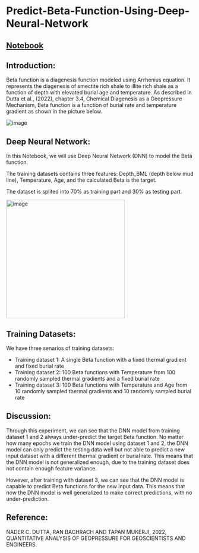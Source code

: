 # Predict-Beta-Function-Using-Deep-Neural-Network

## [Notebook](Assignment_2b_Beta_Function_Prediction.ipynb)
## Introduction:

Beta function is a diagenesis function modeled using Arrhenius equation. It represents the diagenesis of smectite rich shale to illite rich shale as a function of depth with elevated burial age and temperature. As described in Dutta et al., (2022), chapter 3.4, Chemical Diagenesis as a Geopressure Mechanism, Beta function is a function of burial rate and temperature gradient as shown in the picture below.

![image](https://github.com/user-attachments/assets/53517f01-49eb-41a4-b470-d714f6d9a922)

## Deep Neural Network:

In this Notebook, we will use Deep Neural Network (DNN) to model the Beta function.

The training datasets contains three features: Depth_BML (depth below mud line), Temperature, Age, and the calculated Beta is the target.

The dataset is splited into 70% as training part and 30% as testing part.

<img width="319" alt="image" src="https://github.com/user-attachments/assets/7041b3ce-1092-4b74-ba37-e48d85f7acc9">

## Training Datasets:

We have three senarios of training datasets:

*  Training dataset 1: A single Beta function with a fixed thermal gradient and fixed burial rate
*  Training dataset 2: 100 Beta functions with Temperature from 100 randomly sampled thermal gradients and a fixed burial rate 
*  Training dataset 3: 100 Beta functions with Temperature and Age from 10 randomly sampled thermal gradients and 10 randomly sampled burial rate

## Discussion:

Through this experiment, we can see that the DNN model from training dataset 1 and 2 always under-predict the target Beta function. No matter how many epochs we train the DNN model using dataset 1 and 2, the DNN model can only predict the testing data well but not able to predict a new input dataset with a different thermal gradient or burial rate. This means that the DNN model is not generalized enough, due to the training dataset does not contain enough feature variance. 

However, after training with dataset 3, we can see that the DNN model is capable to predict Beta functions for the new input data. This means that now the DNN model is well generalized to make correct predictions, with no under-prediction.

## Reference:

NADER C. DUTTA, RAN BACHRACH AND TAPAN MUKERJI, 2022, QUANTITATIVE ANALYSIS OF  GEOPRESSURE  FOR GEOSCIENTISTS  AND ENGINEERS.
